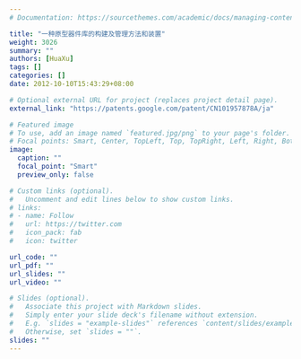 ```yaml
---
# Documentation: https://sourcethemes.com/academic/docs/managing-content/

title: "一种原型器件库的构建及管理方法和装置"
weight: 3026
summary: ""
authors: [HuaXu]
tags: []
categories: []
date: 2012-10-10T15:43:29+08:00

# Optional external URL for project (replaces project detail page).
external_link: "https://patents.google.com/patent/CN101957878A/ja"

# Featured image
# To use, add an image named `featured.jpg/png` to your page's folder.
# Focal points: Smart, Center, TopLeft, Top, TopRight, Left, Right, BottomLeft, Bottom, BottomRight.
image:
  caption: ""
  focal_point: "Smart"
  preview_only: false

# Custom links (optional).
#   Uncomment and edit lines below to show custom links.
# links:
# - name: Follow
#   url: https://twitter.com
#   icon_pack: fab
#   icon: twitter

url_code: ""
url_pdf: ""
url_slides: ""
url_video: ""

# Slides (optional).
#   Associate this project with Markdown slides.
#   Simply enter your slide deck's filename without extension.
#   E.g. `slides = "example-slides"` references `content/slides/example-slides.md`.
#   Otherwise, set `slides = ""`.
slides: ""
---
```

